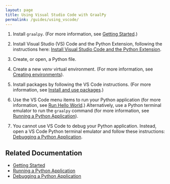 ```yaml
---
layout: page
title: Using Visual Studio Code with GraalPy
permalink: /guides/using_vscode/
---
```


1. Install `graalpy`. 
(For more information, see [Getting Started](/getting_started/).)

2. Install Visual Studio (VS) Code and the Python Extension, following the instructions here: [Install Visual Studio Code and the Python Extension](https://code.visualstudio.com/docs/python/python-tutorial#_install-visual-studio-code-and-the-python-extension).

3. Create, or open, a Python file.

4. Create a new _venv_ virtual environment.
(For more information, see [Creating environments](https://code.visualstudio.com/docs/python/environments#_creating-environments)).

5. Install packages by following the VS Code instructions.
(For more information, see [Install and use packages](https://code.visualstudio.com/docs/python/python-tutorial#_install-and-use-packages).)

6. Use the VS Code menu items to run your Python application (for more information, see [Run Hello World](https://code.visualstudio.com/docs/python/python-tutorial#_run-hello-world).)
Alternatively, use a Python terminal emulator to run the `graalpy` command (for more information, see [Running a Python Application](/guides/running_a_python_application/)).

7. You cannot use VS Code to debug your Python application.
Instead, open a VS Code Python terminal emulator and follow these instructions: [Debugging a Python Application](/guides/debugging_a_python_application/).

## Related Documentation
* [Getting Started](/getting_started/)
* [Running a Python Application](/guides/running_a_python_application/)
* [Debugging a Python Application](/guides/debugging_a_python_application/)